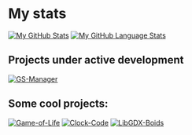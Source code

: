 # My stats
[![My GitHub Stats](https://github-readme-stats.vercel.app/api/?username=randomman552&count_private=true&hide_border=true&border_radius=0&show_icons=true&theme=github_dark)](https://github.com/randomman552)
[![My GitHub Language Stats](https://github-readme-stats.vercel.app/api/top-langs/?username=randomman552&langs_count=6&border_radius=0&hide_border=true&theme=github_dark&layout=compact)](https://github.com/randomman552)

## Projects under active development
[![GS-Manager](https://github-readme-stats.vercel.app/api/pin/?username=randomman552&repo=GS-Manager&border_radius=0&theme=github_dark&hide_border=true)](https://github.com/randomman552/GS-Manager)

## Some cool projects:
[![Game-of-Life](https://github-readme-stats.vercel.app/api/pin/?username=randomman552&repo=Game-of-Life&border_radius=0&theme=github_dark&hide_border=true)](https://github.com/randomman552/Game-of-Life)
[![Clock-Code](https://github-readme-stats.vercel.app/api/pin/?username=randomman552&repo=Clock-Code&border_radius=0&theme=github_dark&hide_border=true)](https://github.com/randomman552/Clock-Code)
[![LibGDX-Boids](https://github-readme-stats.vercel.app/api/pin/?username=randomman552&repo=LibGDX-Boids&border_radius=0&theme=github_dark&hide_border=true)](https://github.com/randomman552/LibGDX-Boids)
